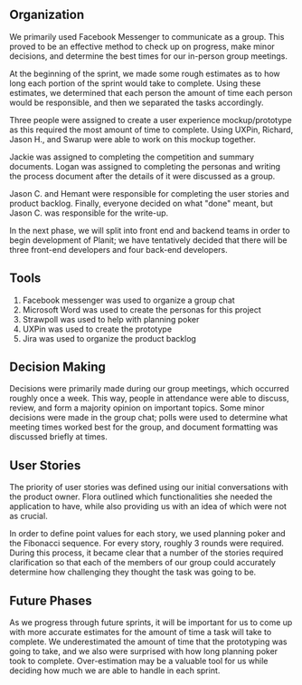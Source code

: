 ## Organization

We primarily used Facebook Messenger to communicate as a group. This proved to be an effective method to check up on progress, make minor decisions, and determine the best times for our in-person group meetings.

At the beginning of the sprint, we made some rough estimates as to how long each portion of the sprint would take to complete. Using these estimates, we determined that each person the amount of time each person would be responsible, and then we separated the tasks accordingly.

Three people were assigned to create a user experience mockup/prototype as this required the most amount of time to complete. Using UXPin, Richard, Jason H., and Swarup were able to work on this mockup together.

Jackie was assigned to completing the competition and summary documents. Logan was assigned to completing the personas and writing the process document after the details of it were discussed as a group.

Jason C. and Hemant were responsible for completing the user stories and product backlog. Finally, everyone decided on what "done" meant, but Jason C. was responsible for the write-up.

In the next phase, we will split into front end and backend teams in order to begin development of Planit; we have tentatively decided that there will be three front-end developers and four back-end developers.

## Tools

1) Facebook messenger was used to organize a group chat
2) Microsoft Word was used to create the personas for this project
3) Strawpoll was used to help with planning poker
4) UXPin was used to create the prototype
5) Jira was used to organize the product backlog

## Decision Making

Decisions were primarily made during our group meetings, which occurred roughly once a week. This way, people in attendance were able to discuss, review, and form a majority opinion on important topics. Some minor decisions were made in the group chat; polls were used to determine what meeting times worked best for the group, and document formatting was discussed briefly at times.

## User Stories

The priority of user stories was defined using our initial conversations with the product owner. Flora outlined which functionalities she needed the application to have, while also providing us with an idea of which were not as crucial. 

In order to define point values for each story, we used planning poker and the Fibonacci sequence. For every story, roughly 3 rounds were required. During this process, it became clear that a number of the stories required clarification so that each of the members of our group could accurately determine how challenging they thought the task was going to be.

## Future Phases

As we progress through future sprints, it will be important for us to come up with more accurate estimates for the amount of time a task will take to complete. We underestimated the amount of time that the prototyping was going to take, and we also were surprised with how long planning poker took to complete. Over-estimation may be a valuable tool for us while deciding how much we are able to handle in each sprint.
